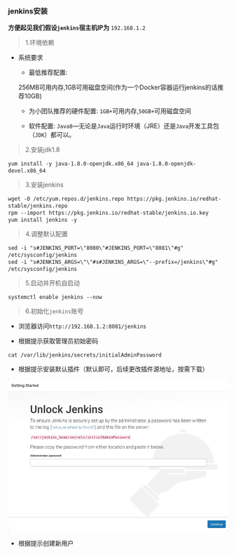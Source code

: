 ### jenkins安装

**方便起见我们假设`jenkins`宿主机IP为** `192.168.1.2`

> 1.环境依赖

- 系统要求 
    - 最低推荐配置:
	
	256MB可用内存,1GB可用磁盘空间(作为一个Docker容器运行jenkins的话推荐10GB)
	
	- 为小团队推荐的硬件配置:
	`1GB+`可用内存,`50GB+`可用磁盘空间
	
	- 软件配置:
	`Java8`—无论是`Java`运行时环境（JRE）还是`Java`开发工具包（`JDK`）都可以。

> 2.安装jdk1.8

```shell
yum install -y java-1.8.0-openjdk.x86_64 java-1.8.0-openjdk-devel.x86_64
```

> 3.安装jenkins

```shell
wget -O /etc/yum.repos.d/jenkins.repo https://pkg.jenkins.io/redhat-stable/jenkins.repo
rpm --import https://pkg.jenkins.io/redhat-stable/jenkins.io.key
yum install jenkins -y
```

> 4.调整默认配置

```shell
sed -i "s#JENKINS_PORT=\"8080\"#JENKINS_PORT=\"8081\"#g" /etc/sysconfig/jenkins
sed -i "s#JENKINS_ARGS=\"\"#s#JENKINS_ARGS=\"--prefix=/jenkins\"#g" /etc/sysconfig/jenkins
```

> 5.启动并开机自启动

```shell
systemctl enable jenkins --now
```

> 6.初始化`jenkins`账号

- 浏览器访问`http://192.168.1.2:8081/jenkins`

- 根据提示获取管理员初始密码

```shell
cat /var/lib/jenkins/secrets/initialAdminPassword
```

- 根据提示安装默认插件（默认即可，后续更改插件源地址，按需下载）

![](images/jenkins-init.jpg)

- 根据提示创建新用户